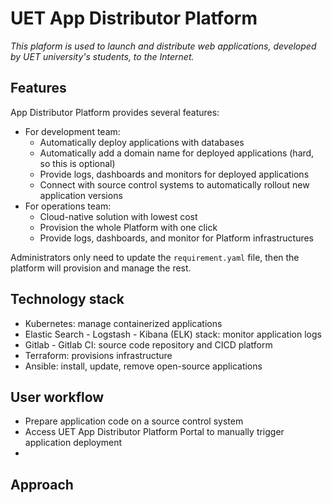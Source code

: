 # UET App Distributor Platform

_This plaform is used to launch and distribute web applications, developed by UET university's students, to the Internet._

## Features
App Distributor Platform provides several features:
  - For development team: 
    - Automatically deploy applications with databases
    - Automatically add a domain name for deployed applications (hard, so this is optional)
    - Provide logs, dashboards and monitors for deployed applications
    - Connect with source control systems to automatically rollout new application versions
  - For operations team:
    - Cloud-native solution with lowest cost
    - Provision the whole Platform with one click
    - Provide logs, dashboards, and monitor for Platform infrastructures

Administrators only need to update the `requirement.yaml` file, then the platform will provision and manage the rest.

## Technology stack
- Kubernetes: manage containerized applications
- Elastic Search - Logstash - Kibana (ELK) stack: monitor application logs
- Gitlab - Gitlab CI: source code repository and CICD platform
- Terraform: provisions infrastructure
- Ansible: install, update, remove open-source applications

## User workflow
- Prepare application code on a source control system
- Access UET App Distributor Platform Portal to manually trigger application deployment
-  

## Approach